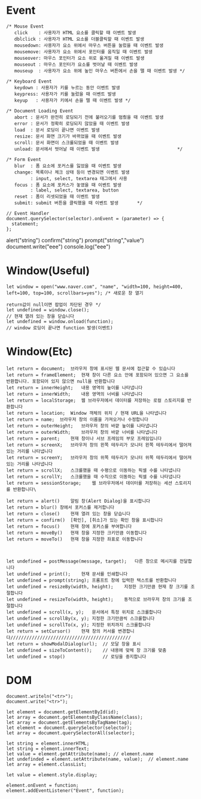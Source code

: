 
# Event

    /* Mouse Event
       click    : 사용자가 HTML 요소를 클릭할 때 이벤트 발생
       dblclick : 사용자가 HTML 요소를 더블클릭할 때 이벤트 발생
       mousedown: 사용자가 요소 위에서 마우스 버튼을 눌렀을 때 이벤트 발생
       mousemove: 사용자가 요소 위에서 포인터를 움직일 때 이벤트 발생
       mouseover: 마우스 포인터가 요소 위로 옮겨질 때 이벤트 발생
       mouseout : 마우스 포인터가 요소를 벗어날 때 이벤트 발생
       mouseup  : 사용자가 요소 위에 높인 마우스 버튼에서 손을 뗄 때 이벤트 발생 */

    /* Keyboard Event
       keydown : 사용자가 키를 누르는 동안 이벤트 발생
       keypress: 사용자가 키를 눌렀을 때 이벤트 발생
       keyup   : 사용자가 키에서 손을 뗄 때 이벤트 발생 */
       
    /* Document Loading Event
       abort : 문서가 완전히 로딩되기 전에 불러오기를 멈췄을 때 이벤트 발생
       error : 문서가 정확히 로딩되지 않았을 때 이벤트 발생
       load  : 문서 로딩이 끝나면 이벤트 발생
       resize: 문서 화면 크기가 바뀌었을 때 이벤트 발생
       scroll: 문서 화면이 스크롤되었을 때 이벤트 발생
       unload: 문서에서 벗어날 때 이벤트 발생                             */
       
    /* Form Event
       blur  : 폼 요소에 포커스를 잃었을 때 이벤트 발생
       change: 목록이나 체크 상태 등이 변경되면 이벤트 발생
             : input, select, textarea 태그에서 사용
       focus : 폼 요소에 포커스가 놓였을 때 이벤트 발생
             : label, select, textarea, button
       reset : 폼이 리셋되었을 때 이벤트 발생
       submit: submit 버튼을 클릭했을 때 이벤트 발생       */
       
    // Event Handler
    document.querySelector(selector).onEvent = (parameter) => {
      statement;
    }; 
       
alert("string")
confirm("string")
prompt("string","value")
document.write("eee")
console.log("eee")
       
       
  

 
       
# Window(Useful)
       
    let window = open("www.naver.com", "name", "width=100, height=400, left=100, top=100, scrollbars=yes"); /* 새로운 창 열기
                                                                                                               return값이 null이면 팝업이 차단된 경우 */
    let undefined = window.close();	                                                                        // 현재 열려 있는 창을 닫습니다        
    let undefined = window.onload(function);                                                                // window 로딩이 끝나면 function 발생(이벤트)
# Window(Etc)

    let return = document;	브라우저 창에 표시된 웹 문서에 접근할 수 있습니다
    let return = frameElement;	현재 창이 다른 요소 안에 포함되어 있으면 그 요소를 반환합니다. 포함되어 있지 않으면 null을 반환합니다
    let return = innerHeight;	내용 영역의 높이를 나타냅니다
    let return = innerWidth;	내용 영역의 너비를 나타냅니다
    let return = localStorage;	웹 브라우저에서 데이터를 저장하는 로컬 스토리지를 반환합니다
    let return = location;	Window 객체의 위치 / 현재 URL을 나타냅니다
    let return = name;	브라우저 창의 이름을 가져오거나 수정합니다
    let return = outerHeight;	브라우저 창의 바깥 높이를 나타냅니다
    let return = outerWidth;	브라우저 창의 바깥 너비를 나타냅니다
    let return = parent;	현재 창이나 서브 프레임의 부모 프레임입니다
    let return = screenX;	브라우저 창의 왼쪽 테두리가 모니터 왼쪽 테두리에서 떨어져 있는 거리를 나타냅니다
    let return = screenY;	브라우저 창의 위쪽 테두리가 모니터 위쪽 테두리에서 떨어져 있는 거리를 나타냅니다
    let return = scrollX;	스크롤했을 때 수평으로 이동하는 픽셀 수를 나타냅니다
    let return = scrollY;	스크롤했을 때 수직으로 이동하는 픽셀 수를 나타냅니다
    let return = sessionStorage;	웹 브라우저에서 데이터를 저장하는 세션 스토리지를 반환합니다\

    let return = alert()	알림 창(Alert Dialog)을 표시합니다
    let return = blur()	창에서 포커스를 제거합니다
    let return = close()	현재 열려 있는 창을 닫습니다
    let return = confirm()	[확인], [취소]가 있는 확인 창을 표시합니다
    let return = focus()	현재 창에 포커스를 부여합니다
    let return = moveBy()	현재 창을 지정한 크키만큼 이동합니다
    let return = moveTo()	현재 창을 지정한 좌표로 이동합니다

    
    
    let undefined = postMessage(message, target);	다른 창으로 메시지를 전달합니다
    let undefined = print();	현재 문서를 인쇄합니다
    let undefined = prompt(string);	프롬프트 창에 입력한 텍스트를 반환합니다
    let undefined = resizeBy(width, height);	지정한 크기만큼 현재 창 크기를 조절합니다
    let undefined = resizeTo(width, height);	동적으로 브라우저 창의 크기를 조절합니다
    let undefined = scroll(x, y);	문서에서 특정 위치로 스크롤합니다
    let undefined = scrollBy(x, y);	지정한 크기만큼씩 스크롤합니다
    let undefined = scrollTo(x, y);	지정한 위치까지 스크롤합니다
    let return = setCursor()	현재 창의 커서를 변경합니다/////////////////////////////////////////////
    let return = showModalDialog(url);	// 모달 창을 표시
    let undefined = sizeToContent();	// 내용에 맞체 창 크기를 맞춤
    let undefined = stop()	            // 로딩을 중지합니다

# DOM
    
    document.writeln("<tr>");
    document.write("<tr>");
    
    let element = document.getElementById(id);
    let array = document.getElementsByClassName(class);
    let array = document.getElementsByTagName(tag);
    let element = document.querySelector(selector);
    let array = document.querySelectorAll(selector);
    
    let string = element.innerHTML;
    let string = element.innerText;
    let value = element.getAttribute(name); // element.name
    let undefinded = element.setAttribute(name, value);  // element.name
    let array = element.classList;
    
    let value = element.style.display;
    
    element.onEvent = function;
    element.addEventListener("Event", function);
